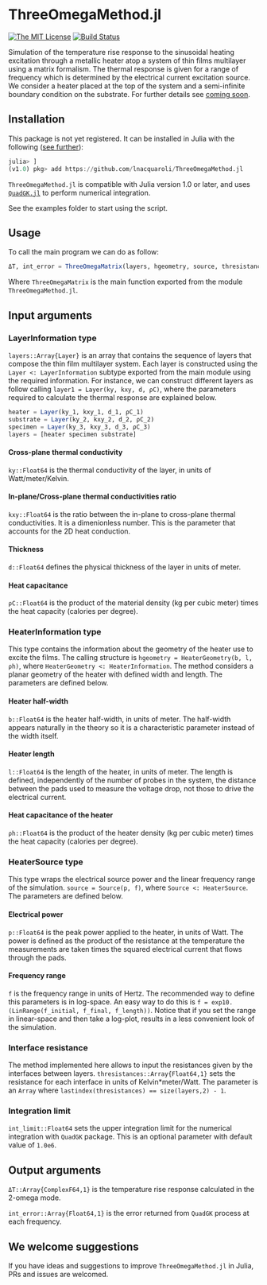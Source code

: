 # ThreeOmegaMethod.jl

[![The MIT License](https://img.shields.io/badge/license-MIT-orange.svg?style=flat-square)](http://opensource.org/licenses/MIT)
[![Build Status](https://travis-ci.com/lnacquaroli/ThreeOmegaMethod.jl.svg?branch=master)](https://travis-ci.com/lnacquaroli/ThreeOmegaMethod.jl)

Simulation of the temperature rise response to the sinusoidal heating excitation through a metallic heater atop a system of thin films multilayer using a matrix formalism. The thermal response is given for a range of frequency which is determined by the electrical current excitation source. We consider a heater placed at the top of the system and a semi-infinite boundary condition on the substrate. For further details see [coming soon]().

## Installation

This package is not yet registered. It can be installed in Julia with the following ([see further](https://docs.julialang.org/en/v1/stdlib/Pkg/index.html#Adding-unregistered-packages-1)):
```julia
julia> ]
(v1.0) pkg> add https://github.com/lnacquaroli/ThreeOmegaMethod.jl
```

`ThreeOmegaMethod.jl` is compatible with Julia version 1.0 or later, and uses [`QuadGK.jl`](https://github.com/JuliaMath/QuadGK.jl) to perform numerical integration.

See the examples folder to start using the script.

## Usage

To call the main program we can do as follow:

```julia
ΔT, int_error = ThreeOmegaMatrix(layers, hgeometry, source, thresistances, int_limit=1.0e6)
```

Where `ThreeOmegaMatrix` is the main function exported from the module `ThreeOmegaMethod.jl`.

## Input arguments

### LayerInformation type

`layers::Array{Layer}` is an array that contains the sequence of layers that compose the thin film multilayer system. Each layer is constructed using the `Layer <: LayerInformation` subtype exported from the main module using the required information. For instance, we can construct different layers as follow calling `layer1 = Layer(ky, kxy, d, ρC)`, where the parameters required to calculate the thermal response are explained below.
```julia
heater = Layer(ky_1, kxy_1, d_1, ρC_1)
substrate = Layer(ky_2, kxy_2, d_2, ρC_2)
specimen = Layer(ky_3, kxy_3, d_3, ρC_3)
layers = [heater specimen substrate]
```

#### Cross-plane thermal conductivity

`ky::Float64` is the thermal conductivity of the layer, in units of Watt/meter/Kelvin.

#### In-plane/Cross-plane thermal conductivities ratio

`kxy::Float64` is the ratio between the in-plane to cross-plane thermal conductivities. It is a dimenionless number. This is the parameter that accounts for the 2D heat conduction.

#### Thickness

`d::Float64` defines the physical thickness of the layer in units of meter.

#### Heat capacitance

`ρC::Float64` is the product of the material density (kg per cubic meter) times the heat capacity (calories per degree).

### HeaterInformation type

This type contains the information about the geometry of the heater use to excite the films. The calling structure is `hgeometry = HeaterGeometry(b, l, ρh)`, where `HeaterGeometry <: HeaterInformation`. The method considers a planar geometry of the heater with defined width and length. The parameters are defined below.

#### Heater half-width

`b::Float64` is the heater half-width, in units of meter. The half-width appears naturally in the theory so it is a characteristic parameter instead of the width itself.

#### Heater length

`l::Float64` is the length of the heater, in units of meter. The length is defined, independently of the number of probes in the system, the distance between the pads used to measure the voltage drop, not those to drive the electrical current.

#### Heat capacitance of the heater

`ρh::Float64` is the product of the heater density (kg per cubic meter) times the heat capacity (calories per degree).

### HeaterSource type

This type wraps the electrical source power and the linear frequency range of the simulation. `source = Source(p, f)`, where `Source <: HeaterSource`. The parameters are defined below.

#### Electrical power

`p::Float64` is the peak power applied to the heater, in units of Watt. The power is defined as the product of the resistance at the temperature the measurements are taken times the squared electrical current that flows through the pads.

#### Frequency range

`f` is the frequency range in units of Hertz. The recommended way to define this parameters is in log-space. An easy way to do this is `f = exp10.(LinRange(f_initial, f_final, f_length))`. Notice that if you set the range in linear-space and then take a log-plot, results in a less convenient look of the simulation.

### Interface resistance

The method implemented here allows to input the resistances given by the interfaces between layers. `thresistances::Array{Float64,1}` sets the resistance for each interface in units of Kelvin*meter/Watt. The parameter is an `Array` where `lastindex(thresistances) == size(layers,2) - 1`.

### Integration limit

`int_limit::Float64` sets the upper integration limit for the numerical integration with `QuadGK` package. This is an optional parameter with default value of `1.0e6`.

## Output arguments

`ΔT::Array{ComplexF64,1}` is the temperature rise response calculated in the 2-omega mode.

`int_error::Array{Float64,1}` is the error returned from `QuadGK` process at each frequency.

## We welcome suggestions

If you have ideas and suggestions to improve `ThreeOmegaMethod.jl` in Julia, PRs and issues are welcomed.
